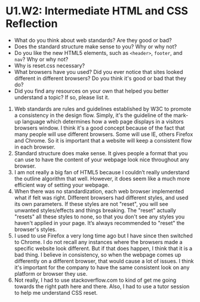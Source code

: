 # U1.W2: Intermediate HTML and CSS Reflection

* What do you think about web standards? Are they good or bad?
* Does the standard structure make sense to you? Why or why not?
* Do you like the new HTML5 elements, such as `<header>`, `footer`, and `nav`? Why or why not?
* Why is reset.css necessary? 
* What browsers have you used? Did you ever notice that sites looked different in different browsers? Do you think it's good or bad that they do?
* Did you find any resources on your own that helped you better understand a topic? If so, please list it.

1) Web standards are rules and guidelines established by W3C to promote a consistency in the design flow. Simply, it's the guideline of the mark-up language which determines how a web page displays in a visitors browsers window. I think it's a good concept because of the fact that many people will use different browsers. Some will use IE, others Firefox and Chrome. So it is important that a website will keep a consistent flow in each browser. 
2) Standard structure does make sense. It gives people a format that you can use to have the content of your webpage look nice throughout any browser.  
3) I am not really a big fan of HTML5 because I couldn’t really understand the outline algorithm that well. However, it does seem like a much more efficient way of setting your webpage. 
4) When there was no standardization, each web browser implemented what if felt was right. Different browsers had different styles, and used its own parameters. If these styles are not "reset", you will see unwanted styles/effects and things breaking. The "reset" actually "resets" all these styles to none, so that you don't see any styles you haven't applied in your page. It’s always recommended to "reset" the browser's styles.
5) I used to use Firefox a very long time ago but I have since then switched to Chrome. I do not recall any instances where the browsers made a specific website look different. But if that does happen, I think that it is a bad thing. I believe in consistency, so when the webpage comes up differently on a different browser, that would cause a lot of issues. I think it's important for the company to have the same consistent look on any platform or browser they use. 
6) Not really, I had to use stackoverflow.com to kind of get me going towards the right path here and there. Also, I had to use a tutor session to help me understand CSS reset.
